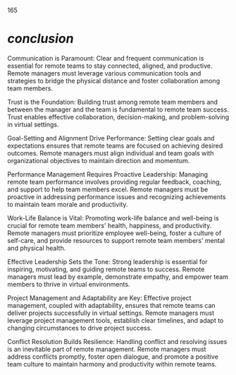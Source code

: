 165


# ***conclusion***



Communication is Paramount: Clear and frequent communication is essential for remote teams to stay connected, aligned, and productive. Remote managers must leverage various communication tools and strategies to bridge the physical distance and foster collaboration among team members.

Trust is the Foundation: Building trust among remote team members and between the manager and the team is fundamental to remote team success. Trust enables effective collaboration, decision-making, and problem-solving in virtual settings.

Goal-Setting and Alignment Drive Performance: Setting clear goals and expectations ensures that remote teams are focused on achieving desired outcomes. Remote managers must align individual and team goals with organizational objectives to maintain direction and momentum.

Performance Management Requires Proactive Leadership: Managing remote team performance involves providing regular feedback, coaching, and support to help team members excel. Remote managers must be proactive in addressing performance issues and recognizing achievements to maintain team morale and productivity.

Work-Life Balance is Vital: Promoting work-life balance and well-being is crucial for remote team members' health, happiness, and productivity. Remote managers must prioritize employee well-being, foster a culture of self-care, and provide resources to support remote team members' mental and physical health.

Effective Leadership Sets the Tone: Strong leadership is essential for inspiring, motivating, and guiding remote teams to success. Remote managers must lead by example, demonstrate empathy, and empower team members to thrive in virtual environments.

Project Management and Adaptability are Key: Effective project management, coupled with adaptability, ensures that remote teams can deliver projects successfully in virtual settings. Remote managers must leverage project management tools, establish clear timelines, and adapt to changing circumstances to drive project success.

Conflict Resolution Builds Resilience: Handling conflict and resolving issues is an inevitable part of remote management. Remote managers must address conflicts promptly, foster open dialogue, and promote a positive team culture to maintain harmony and productivity within remote teams.